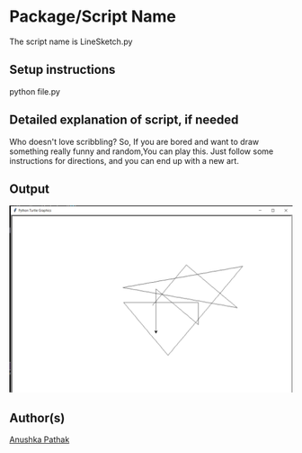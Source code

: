 # Package/Script Name

The script name is LineSketch.py 

## Setup instructions

python file.py

## Detailed explanation of script, if needed

Who doesn't love scribbling? So, If you are bored and want to draw something really funny and random,You can play this.
Just follow some instructions for directions, and you can end up with a new art.
## Output

![img](sketch.png)


## Author(s)

[Anushka Pathak](https://github.com/anumshka)